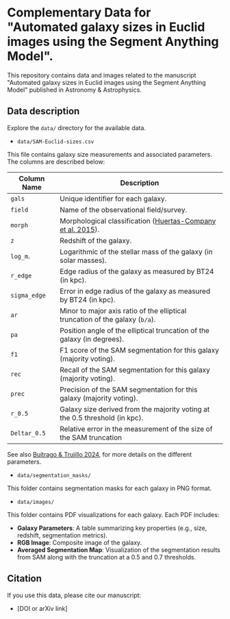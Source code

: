# Complementary Data for "Automated galaxy sizes in Euclid images using the Segment Anything Model".

This repository contains data and images related to the manuscript "Automated galaxy sizes in Euclid images using the Segment Anything Model" published in Astronomy & Astrophysics.

## Data description

Explore the `data/` directory for the available data.

- `data/SAM-Euclid-sizes.csv`

This file contains galaxy size measurements and associated parameters. The columns are described below:

| Column Name            | Description                                                                  |
|-------------------------|-----------------------------------------------------------------------------|
| `gals`                 | Unique identifier for each galaxy.                                           |
| `field`                | Name of the observational field/survey.                                      |
| `morph`                | Morphological classification ([Huertas-Company et al. 2015](https://ui.adsabs.harvard.edu/abs/2015ApJS..221....8H/abstract)).                  |                                  
| `z`                    | Redshift of the galaxy.                                               |
| `log_m`.               | Logarithmic of the stellar mass of the galaxy (in solar masses).             |
| `r_edge`               | Edge radius of the galaxy as measured by BT24 (in kpc).                      |
| `sigma_edge`           | Error in edge radius of the galaxy as measured by BT24 (in kpc).             |
| `ar`                   | Minor to major axis ratio of the elliptical truncation of the galaxy (`b/a`).|
| `pa`                   | Position angle of the elliptical truncation of the galaxy (in degrees).      |
| `f1`                   | F1 score of the SAM segmentation for this galaxy (majority voting).          |
| `rec`                  | Recall of the SAM segmentation for this galaxy (majority voting).            |
| `prec`                 | Precision of the SAM segmentation for this galaxy (majority voting).         |
| `r_0.5`                | Galaxy size derived from the majority voting at the 0.5 threshold (in kpc).  |
| `Deltar_0.5`           | Relative error in the measurement of the size of the SAM truncation          |

See also [Buitrago & Trujillo 2024](https://ui.adsabs.harvard.edu/abs/2024A%26A...682A.110B/abstract), for more details on the different parameters.

- `data/segmentation_masks/`

This folder contains segmentation masks for each galaxy in PNG format.

- `data/images/`

This folder contains PDF visualizations for each galaxy. Each PDF includes:

- **Galaxy Parameters**: A table summarizing key properties (e.g., size, redshift, segmentation metrics).
- **RGB Image**: Composite image of the galaxy.
- **Averaged Segmentation Map**: Visualization of the segmentation results from SAM along with the truncation at a 0.5 and 0.7 thresholds.

## Citation
If you use this data, please cite our manuscript:
- [DOI or arXiv link]